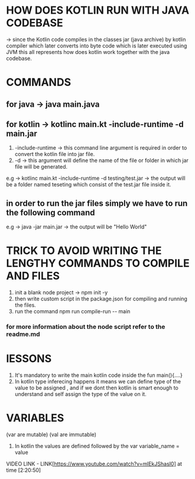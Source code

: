 # HOW DOES KOTLIN RUN WITH JAVA CODEBASE

-> since the Kotlin code compiles in the classes jar (java archive) by kotlin compiler which later converts into byte code which is later executed using JVM this all represents how does kotlin work together with the java codebase.

# COMMANDS

## for java -> java main.java

## for kotlin -> kotlinc main.kt -include-runtime -d main.jar

1. -include-runtime -> this command line argument is required in order to convert the kotlin file into jar file.
2. -d -> this argument will define the name of the file or folder in which jar file will be generated.

e.g -> kotlinc main.kt -include-runtime -d testing/test.jar -> the output will be a folder named teseting which consist of the test.jar file inside it.

## in order to run the jar files simply we have to run the following command

e.g -> java -jar main.jar -> the output will be "Hello World"

# TRICK TO AVOID WRITING THE LENGTHY COMMANDS TO COMPILE AND FILES

1. init a blank node project -> npm init -y
2. then write custom script in the package.json for compiling and running the files.
3. run the command npm run compile-run -- main

### for more information about the node script refer to the readme.md

# lESSONS

1. It's mandatory to write the main kotlin code inside the fun main(){....}
2. In kotlin type inferecing happens it means we can define type of the value to be assigned , and if we dont then kotlin is smart enough to understand and self assign the type of the value on it.

# VARIABLES

(var are mutable)
(val are immutable)

1. In kotlin the values are defined followed by the var variable_name = value

VIDEO LINK - LINK[https://www.youtube.com/watch?v=mlEkJShasI0] at time [2:20:50]
